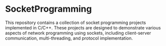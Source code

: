 # SocketProgramming

This repository contains a collection of socket programming projects implemented in C/C++. These projects are designed to demonstrate various aspects of network programming using sockets, including client-server communication, multi-threading, and protocol implementation.